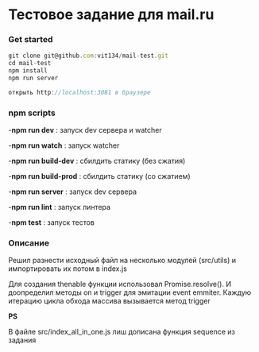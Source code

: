 # Тестовое задание для mail.ru

### Get started

```javascript
git clone git@github.com:vit134/mail-test.git
cd mail-test
npm install
npm run server

открыть http://localhost:3081 в браузере
```

### npm scripts
-**npm run dev** : запуск dev сервера и watcher

-**npm run watch** : запуск watcher

-**npm run build-dev** : сбилдить статику (без сжатия)

-**npm run build-prod** : сбилдить статику (со сжатием)

-**npm run server** : запуск dev сервера

-**npm run lint** : запуск линтера

-**npm test** : запуск тестов

### Описание

Решил разнести исходный файл на несколько модулей (src/utils) и импортировать их потом в index.js

Для создания thenable функции использовал Promise.resolve(). И доопределил методы on и trigger для эмитации event emmiter. Каждую итерацию цикла обхода массива вызывается метод trigger

**PS**

В файле src/index_all_in_one.js лиш дописана функция sequence из задания




